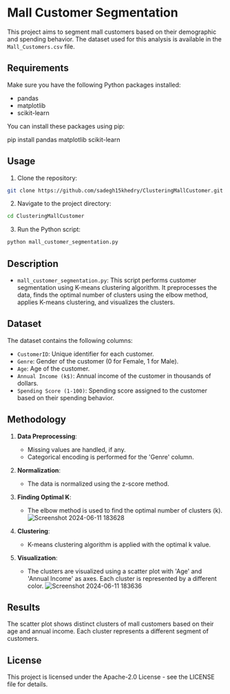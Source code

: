 # Mall Customer Segmentation

This project aims to segment mall customers based on their demographic and spending behavior. The dataset used for this analysis is available in the `Mall_Customers.csv` file.

## Requirements

Make sure you have the following Python packages installed:

- pandas
- matplotlib
- scikit-learn

You can install these packages using pip:

pip install pandas matplotlib scikit-learn

## Usage

1. Clone the repository:
```bash
git clone https://github.com/sadegh15khedry/ClusteringMallCustomer.git
```
2. Navigate to the project directory:
```bash
cd ClusteringMallCustomer
```
3. Run the Python script:
```bash
python mall_customer_segmentation.py
```
## Description

- `mall_customer_segmentation.py`: This script performs customer segmentation using K-means clustering algorithm. It preprocesses the data, finds the optimal number of clusters using the elbow method, applies K-means clustering, and visualizes the clusters.

## Dataset

The dataset contains the following columns:

- `CustomerID`: Unique identifier for each customer.
- `Genre`: Gender of the customer (0 for Female, 1 for Male).
- `Age`: Age of the customer.
- `Annual Income (k$)`: Annual income of the customer in thousands of dollars.
- `Spending Score (1-100)`: Spending score assigned to the customer based on their spending behavior.

## Methodology

1. **Data Preprocessing**:
   - Missing values are handled, if any.
   - Categorical encoding is performed for the 'Genre' column.

2. **Normalization**:
   - The data is normalized using the z-score method.

3. **Finding Optimal K**:
   - The elbow method is used to find the optimal number of clusters (k).
![Screenshot 2024-06-11 183628](https://github.com/sadegh15khedry/ClusteringMallCustomer/assets/90490848/d19d56b6-5073-41a3-82ff-44db6da31a54)


4. **Clustering**:
   - K-means clustering algorithm is applied with the optimal k value.

5. **Visualization**:
   - The clusters are visualized using a scatter plot with 'Age' and 'Annual Income' as axes. Each cluster is represented by a different color.
![Screenshot 2024-06-11 183636](https://github.com/sadegh15khedry/ClusteringMallCustomer/assets/90490848/834eed63-a91d-4da2-b6ae-c42ead54cc9b)


## Results

The scatter plot shows distinct clusters of mall customers based on their age and annual income. Each cluster represents a different segment of customers.

## License

This project is licensed under the Apache-2.0 License - see the LICENSE file for details.
